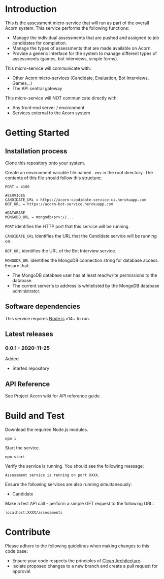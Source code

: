 # Introduction
This is the assessment micro-service that will run as part of the overall Acorn system. This service performs the following functions:
- Manage the individual assessments that are pushed and assigned to job candidates for completion.
- Manage the types of assessments that are made available on Acorn.
- Provide a generic interface for the system to manage different types of assessments (games, bot interviews, simple forms).

This micro-service will communicate with:
- Other Acorn micro-services (Candidate, Evaluation, Bot Interviews, Games...)
- The API central gateway

This micro-service will NOT communicate directly with:
- Any front-end server / environment
- Services external to the Acorn system


# Getting Started

## Installation process
Clone this repository onto your system.

Create an environment variable file named `.env` in the root directory. The contents of this file should follow this structure:
```
PORT = 4100

#SERVICES
CANDIDATE_URL = https://acorn-candidate-service-ci.herokuapp.com
BOT_URL = https://acorn-bot-service.herokuapp.com

#DATABASE
MONGODB_URL = mongodb+srv://...
```
`PORT` identifies the HTTP port that this service will be running.

`CANDIDATE_URL` identifies the URL that the Candidate service will be running on.

`BOT_URL` identifies the URL of the Bot Interview service.

`MONGODB_URL` identifies the MongoDB connection string for database access. Ensure that:
- The MongoDB database user has at least read/write permissions to the database.
- The current server's ip address is whitelisted by the MongoDB database administrator.


## Software dependencies
This service requires [Node.js](https://nodejs.org/) v14+ to run.

## Latest releases
### 0.0.1 - 2020-11-25

Added
- Started repository

## API Reference
See Project Acorn wiki for API reference guide.

# Build and Test
Download the required Node.js modules.
```
npm i
```

Start the service.
```
npm start
```

Verify the service is running. You should see the following message:
```
Assessment service is running on port XXXX.
```

Ensure the following services are also running simultaneously:
- Candidate

Make a test API call - perform a simple GET request to the following URL:
```
localhost:XXXX/assessments
```

# Contribute
Please adhere to the following guidelines when making changes to this code base:
- Ensure your code respects the principles of [Clean Architecture](https://blog.cleancoder.com/uncle-bob/2012/08/13/the-clean-architecture.html).
- Isolate proposed changes to a new branch and create a pull request for approval.
